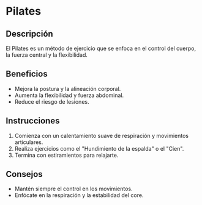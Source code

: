 # Pilates

## Descripción
El Pilates es un método de ejercicio que se enfoca en el control del cuerpo, la fuerza central y la flexibilidad.

## Beneficios
- Mejora la postura y la alineación corporal.
- Aumenta la flexibilidad y fuerza abdominal.
- Reduce el riesgo de lesiones.

## Instrucciones
1. Comienza con un calentamiento suave de respiración y movimientos articulares.
2. Realiza ejercicios como el "Hundimiento de la espalda" o el "Cien".
3. Termina con estiramientos para relajarte.

## Consejos
- Mantén siempre el control en los movimientos.
- Enfócate en la respiración y la estabilidad del core.


